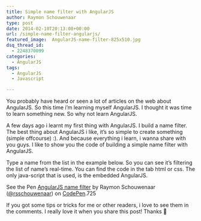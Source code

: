 ```yaml
---
title: Simple name filter with AngularJS
author: Raymon Schouwenaar
type: post
date: 2014-02-10T20:13:08+00:00
url: /simple-name-filter-angularjs/
featured_image:  AngularJS-name-filter-825x510.jpg
dsq_thread_id:
  - 2248370099
categories:
  - AngularJS
tags:
  - AngularJS
  - Javascript

---
```

You probably have heard or seen a lot of articles on the web about AngularJS. So this time i&#8217;m learning myself AngularJS. I thought it was time to learn something new. So why not learn AngularJS.

A few days ago i learnt my first thing with AngularJS. I build a name filter. The best thing about AngularJS i like, it&#8217;s so simple to create something (simple offcourse) :). And because everything i learn, i wanna share with you guys. I like to show you the code of building a simple name filter with AngularJS.

Type a name from the list in the example below. So you can see it&#8217;s filtering the list of name&#8217;s real-time. You can find the code in the tab html or css. The only java-script that is used, is the embedded AngularJS.

<p class='codepen'  data-height='400' data-theme-id='725' data-slug-hash='Blbiq' data-default-tab='result' data-animations='run' data-editable='' data-embed-version='2'>
  See the Pen <a href=’http://codepen.io/rsschouwenaar/pen/Blbiq’>AngularJS name filter</a> by Raymon Schouwenaar (<a href=’http://codepen.io/rsschouwenaar’>@rsschouwenaar</a>) on <a href=’http://codepen.io’>CodePen</a>.725
</p>

If you got some tips or tricks for me or other readers, i love to see them in the comments. I really love it when you share this post! Thanks 🙂